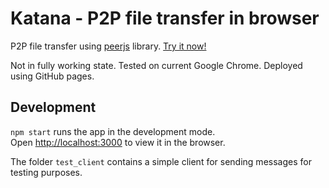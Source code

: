 # Katana - P2P file transfer in browser

P2P file transfer using [peerjs](https://peerjs.com/) library. [Try it now!](https://sekky61.github.io/Katana/)

Not in fully working state. Tested on current Google Chrome. Deployed using GitHub pages.

## Development

`npm start` runs the app in the development mode.\
Open [http://localhost:3000](http://localhost:3000) to view it in the browser.

The folder `test_client` contains a simple client for sending messages for testing purposes.

